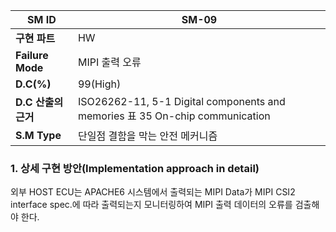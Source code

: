 | **SM ID**          | SM-09                                                                       |
| ------------------ | --------------------------------------------------------------------------- |
| **구현 파트**          | HW                                                                          |
| **Failure Mode**   | MIPI 출력 오류                                                                  |
| **D.C(%)**         | 99(High)                                                                    |
| **D.C** **산출의 근거** | ISO26262-11, 5-1 Digital components and memories 표 35 On-chip communication |
| **S.M Type**       | 단일점 결함을 막는 안전 메커니즘                                                          |
### 1. 상세 구현 방안(Implementation approach in detail)
외부 HOST ECU는 APACHE6 시스템에서 출력되는 MIPI Data가 MIPI CSI2 interface spec.에 따라 출력되는지 모니터링하여 MIPI 출력 데이터의 오류를 검출해야 한다.